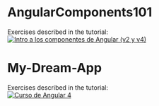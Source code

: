 # AngularComponents101
Exercises described in the tutorial:  
[![Intro a los componentes de Angular (v2 y v4)](http://img.youtube.com/vi/qyX4Bw0xncY/0.jpg)](https://www.youtube.com/playlist?list=PLZ0iejvS_276ID6Q7xZ236-iBw34k-cPg "Intro a los componentes de Angular (v2 y v4)")  

# My-Dream-App
Exercises described in the tutorial:  
[![Curso de Angular 4](http://img.youtube.com/vi/4svZDEEeZDc/0.jpg)](https://www.youtube.com/playlist?list=PLYPjmy5IVxT8-9vxaY4BHRB9wlzUgPzD1 "Curso de Angular 4")  
